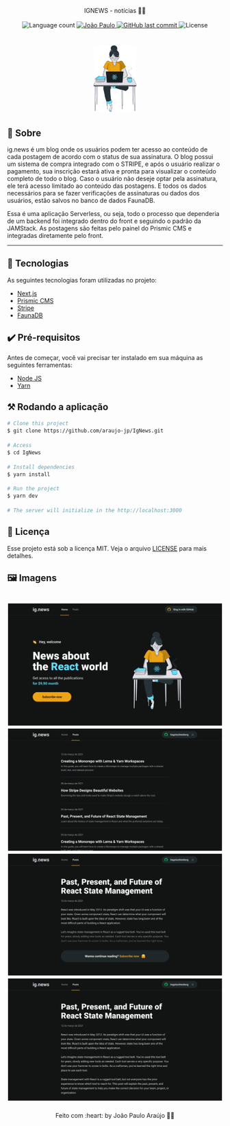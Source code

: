 <p align="center">
  IGNEWS - notícias 📰🚀
  <br>
  <br>

  <img alt="Language count" src="https://img.shields.io/github/repo-size/araujo-jp/IgNews"/>

  <a href="https://github.com/araujo-jp">
    <img alt="João Paulo" src="https://img.shields.io/badge/made%20by-João Paulo Araújo-%237519C1">
  </a> 

  <a href="https://github.com/araujo-jp/IgNews/commits/main">
    <img alt="GitHub last commit" src="https://img.shields.io/github/last-commit/araujo-jp/IgNews">
  </a>

  <img alt="License" src="https://img.shields.io/github/license/araujo-jp/IgNews">
</p>

<h1 align="center">

<img src="./.github/logo.png" alt="ignews logo" width="100px"/>

</h1>

## 🚀 Sobre ## 

ig.news é um blog onde os usuários podem ter acesso ao conteúdo de cada postagem de acordo com o status de sua assinatura.
O blog possui um sistema de compra integrado com o STRIPE, e após o usuário realizar o pagamento, sua inscrição estará ativa e pronta para visualizar o conteúdo completo de todo o blog. Caso o usuário não deseje optar pela assinatura, ele terá acesso limitado ao conteúdo das postagens. E todos os dados necessários para se fazer verificações de assinaturas ou dados dos usuários, estão salvos no banco de dados FaunaDB.

Essa é uma aplicação Serverless, ou seja, todo o processo que dependeria de um backend foi integrado dentro do front e seguindo o padrão da JAMStack.
As postagens são feitas pelo painel do Prismic CMS e integradas diretamente pelo front.

---

## 🧪 Tecnologias ##

As seguintes tecnologias foram utilizadas no projeto:

- [Next.js](https://nextjs.org/)
- [Prismic CMS](https://prismic.io/)
- [Stripe](https://stripe.com/)
- [FaunaDB](https://fauna.com/)

## ✔️ Pré-requisitos ## 

Antes de começar, você vai precisar ter instalado em sua máquina as seguintes ferramentas:

- [Node JS](https://nodejs.org/)
- [Yarn](https://yarnpkg.com/lang/)

## ⚒️ Rodando a aplicação ##

```bash
# Clone this project
$ git clone https://github.com/araujo-jp/IgNews.git

# Access
$ cd IgNews

# Install dependencies
$ yarn install

# Run the project
$ yarn dev

# The server will initialize in the http://localhost:3000
```

## 📝 Licença ##

Esse projeto está sob a licença MIT. Veja o arquivo [LICENSE](./LICENSE) para mais detalhes.


## 🖼️ Imagens ## 

<h1 align="center">
    <img alt = "Web app" src = "./.github/image-01.png" width = "500px" />
    <img alt = "Web app" src = "./.github/image-02.png" width = "500px" />
    <img alt = "Web app" src = "./.github/image-03.png" width = "500px" />
    <img alt = "Web app" src = "./.github/image-04.png" width = "500px" />
</h1>

<p align="center">Feito com :heart: by João Paulo Araújo 👋🏻</p>